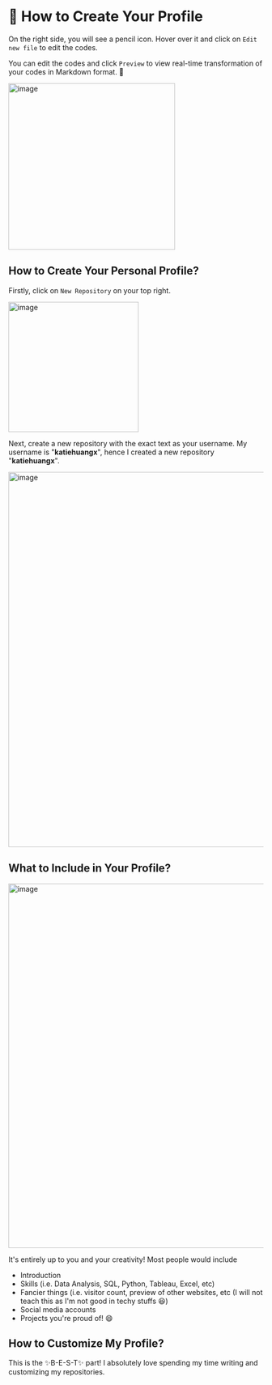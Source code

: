 # 🌟 How to Create Your Profile

On the right side, you will see a pencil icon. Hover over it and click on `Edit new file` to edit the codes. 

You can edit the codes and click `Preview` to view real-time transformation of your codes in Markdown format. 🙂

<img width="329" alt="image" src="https://user-images.githubusercontent.com/81607668/135071056-c7bb7056-58c2-41cd-8000-04d8ef451056.png">

## How to Create Your Personal Profile?

Firstly, click on `New Repository` on your top right. 

<img width="257" alt="image" src="https://user-images.githubusercontent.com/81607668/135068335-12538e85-8090-4f27-8232-47bfcc15b2c2.png">

Next, create a new repository with the exact text as your username. My username is "**katiehuangx**", hence I created a new repository "**katiehuangx**". 

<img width="741" alt="image" src="https://user-images.githubusercontent.com/81607668/135068602-575ffddb-44f9-41d1-b701-f92bd04c2bc6.png">

## What to Include in Your Profile?

<img width="720" alt="image" src="https://user-images.githubusercontent.com/81607668/135069053-e5ebab78-6369-4402-a0ae-82267a1a5ce2.png">

It's entirely up to you and your creativity! Most people would include
- Introduction
- Skills (i.e. Data Analysis, SQL, Python, Tableau, Excel, etc)
- Fancier things (i.e. visitor count, preview of other websites, etc (I will not teach this as I'm not good in techy stuffs 😆)
- Social media accounts
- Projects you're proud of! 😄

## How to Customize My Profile?

This is the ✨B-E-S-T✨ part! I absolutely love spending my time writing and customizing my repositories. 







